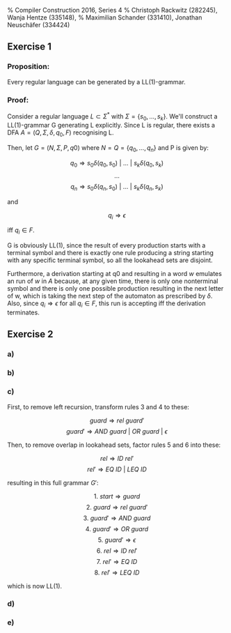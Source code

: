 % Compiler Construction 2016, Series 4
% Christoph Rackwitz (282245), Wanja Hentze (335148),
% Maximilian Schander (331410), Jonathan Neuschäfer (334424)

## Exercise 1

### Proposition:

Every regular language can be generated by a LL(1)-grammar.

### Proof:

Consider a regular language $L \subset \Sigma^*$ with $\Sigma = \{s_0, \dots, s_k\}$. We'll construct a LL(1)-grammar G generating L explicitly.
Since L is regular, there exists a DFA $A = (Q, \Sigma, \delta, q_0, F)$ recognising L.

Then, let $G = (N, \Sigma, P, q0)$ where $N = Q = \{q_0, \dots, q_n\}$ and P is given by:

$$q_0 \Rightarrow s_0 \delta (q_0, s_0) ~|~ \dots ~|~ s_k \delta (q_0, s_k) $$
$$ \dots $$
$$q_n \Rightarrow s_0 \delta (q_n, s_0) ~|~ \dots ~|~ s_k \delta (q_n, s_k) $$

and

$$q_i \Rightarrow \epsilon$$

iff $q_i \in F$.

G is obviously LL(1), since the result of every production starts with a terminal symbol and there is exactly one rule producing a string starting with any specific terminal symbol, so all the lookahead sets are disjoint.

Furthermore, a derivation starting at q0 and resulting in a word $w$ emulates an run of $w$ in $A$ because, at any given time, there is only one nonterminal symbol and there is only one possible production resulting in the next letter of w, which is taking the next step of the automaton as prescribed by $\delta$. Also, since $q_i \Rightarrow \epsilon$ for all $q_i \in F$, this run is accepting iff the derivation terminates.

## Exercise 2

### a)

### b)

### c)

First, to remove left recursion, transform rules 3 and 4 to these:

$$guard \Rightarrow rel ~ guard'$$
$$guard' \Rightarrow AND ~ guard ~|~ OR ~ guard ~|~ \epsilon$$

Then, to remove overlap in lookahead sets, factor rules 5 and 6 into these:

$$rel \Rightarrow ID~rel'$$
$$rel' \Rightarrow EQ~ID ~|~ LEQ~ID$$

resulting in this full grammar $G'$:

$$ 1. ~ start \Rightarrow guard$$
$$ 2. ~ guard \Rightarrow rel~guard'$$
$$ 3. ~ guard' \Rightarrow AND~guard$$
$$ 4. ~ guard' \Rightarrow OR~guard$$
$$ 5. ~ guard' \Rightarrow \epsilon$$
$$ 6. ~ rel \Rightarrow ID~rel'$$
$$ 7. ~ rel' \Rightarrow EQ~ID$$
$$ 8. ~ rel' \Rightarrow LEQ~ID$$

which is now LL(1).

### d)

### e)
